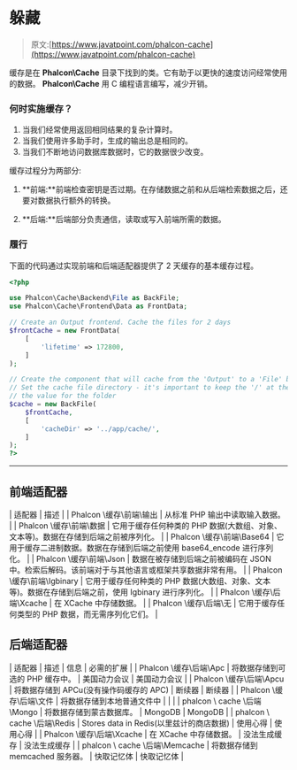 # 躲藏

> 原文:[https://www.javatpoint.com/phalcon-cache](https://www.javatpoint.com/phalcon-cache)

缓存是在 **Phalcon\Cache** 目录下找到的类。它有助于以更快的速度访问经常使用的数据。 **Phalcon\Cache** 用 C 编程语言编写，减少开销。

### 何时实施缓存？

1.  当我们经常使用返回相同结果的复杂计算时。
2.  当我们使用许多助手时，生成的输出总是相同的。
3.  当我们不断地访问数据库数据时，它的数据很少改变。

缓存过程分为两部分:

1) **前端:**前端检查密钥是否过期。在存储数据之前和从后端检索数据之后，还要对数据执行额外的转换。

2) **后端:**后端部分负责通信，读取或写入前端所需的数据。

### 履行

下面的代码通过实现前端和后端适配器提供了 2 天缓存的基本缓存过程。

```php
<?php

use Phalcon\Cache\Backend\File as BackFile;
use Phalcon\Cache\Frontend\Data as FrontData;

// Create an Output frontend. Cache the files for 2 days
$frontCache = new FrontData(
    [
        'lifetime' => 172800,
    ]
);

// Create the component that will cache from the 'Output' to a 'File' backend
// Set the cache file directory - it's important to keep the '/' at the end of
// the value for the folder
$cache = new BackFile(
    $frontCache,
    [
        'cacheDir' => '../app/cache/',
    ]
);
?>

```

* * *

## 前端适配器

| 适配器 | 描述 |
| Phalcon \缓存\前端\输出 | 从标准 PHP 输出中读取输入数据。 |
| Phalcon \缓存\前端\数据 | 它用于缓存任何种类的 PHP 数据(大数组、对象、文本等)。数据在存储到后端之前被序列化。 |
| Phalcon \缓存\前端\Base64 | 它用于缓存二进制数据。数据在存储到后端之前使用 base64_encode 进行序列化。 |
| Phalcon \缓存\前端\Json | 数据在被存储到后端之前被编码在 JSON 中。检索后解码。该前端对于与其他语言或框架共享数据非常有用。 |
| Phalcon \缓存\前端\Igbinary | 它用于缓存任何种类的 PHP 数据(大数组、对象、文本等)。数据在存储到后端之前，使用 Igbinary 进行序列化。 |
| Phalcon \缓存\后端\Xcache | 在 XCache 中存储数据。 |
| Phalcon \缓存\后端\无 | 它用于缓存任何类型的 PHP 数据，而无需序列化它们。 |

## 后端适配器

| 适配器 | 描述 | 信息 | 必需的扩展 |
| Phalcon \缓存\后端\Apc | 将数据存储到可选的 PHP 缓存中。 | 美国动力会议 | 美国动力会议 |
| Phalcon \缓存\后端\Apcu | 将数据存储到 APCu(没有操作码缓存的 APC) | 断续器 | 断续器 |
| Phalcon \缓存\后端\文件 | 将数据存储到本地普通文件中 |  |  |
| phalcon \ cache \后端\Mongo | 将数据存储到蒙古数据库。 | MongoDB | MongoDB |
| phalcon \ cache \后端\Redis | Stores data in Redis(以里兹计的商店数据) | 使用心得 | 使用心得 |
| Phalcon \缓存\后端\Xcache | 在 XCache 中存储数据。 | 没法生成缓存 | 没法生成缓存 |
| phalcon \ cache \后端\Memcache | 将数据存储到 memcached 服务器。 | 快取记忆体 | 快取记忆体 |